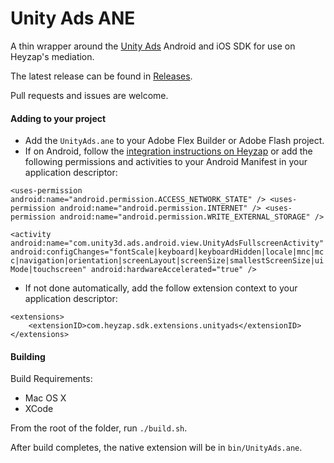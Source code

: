 # Unity Ads ANE

A thin wrapper around the [Unity Ads](https://unityads.unity3d.com/) Android and iOS SDK for use on Heyzap's mediation.

The latest release can be found in [Releases](https://github.com/Heyzap/unityads-ane/releases).

Pull requests and issues are welcome.

#### Adding to your project

* Add the `UnityAds.ane` to your Adobe Flex Builder or Adobe Flash project.
* If on Android, follow the [integration instructions on Heyzap](https://developers.heyzap.com/docs/ane_setup_and_requirements#unityads) or add the following permissions and activities to your Android Manifest in your application descriptor:
 
`<uses-permission android:name="android.permission.ACCESS_NETWORK_STATE" />
<uses-permission android:name="android.permission.INTERNET" />
<uses-permission android:name="android.permission.WRITE_EXTERNAL_STORAGE" />`

`<activity android:name="com.unity3d.ads.android.view.UnityAdsFullscreenActivity" android:configChanges="fontScale|keyboard|keyboardHidden|locale|mnc|mcc|navigation|orientation|screenLayout|screenSize|smallestScreenSize|uiMode|touchscreen" android:hardwareAccelerated="true" />`

* If not done automatically, add the follow extension context to your application descriptor:
```
<extensions>
    <extensionID>com.heyzap.sdk.extensions.unityads</extensionID>
</extensions>
```

#### Building

Build Requirements:
* Mac OS X
* XCode

From the root of the folder, run `./build.sh`.

After build completes, the native extension will be in `bin/UnityAds.ane`.
